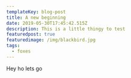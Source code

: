 ```yaml
---
templateKey: blog-post
title: A new beginning
date: 2019-05-30T17:45:42.515Z
description: This is a little thingy to test
featuredpost: true
featuredimage: /img/blackbird.jpg
tags:
  - foxes
---
```

Hey ho lets go

